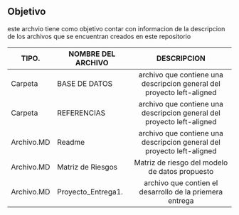 ## Objetivo  

este archvio tiene como objetivo contar con informacion de la descripcion de los archivos que se encuentran creados en este repositorio


|**TIPO**.   | **NOMBRE DEL ARCHIVO** |                                  **DESCRIPCION**                            |
|------------|------------------------|:---------------------------------------------------------------------------:|
|Carpeta     | BASE DE DATOS	        | archivo que contiene una descripcion general del proyecto left-aligned      |
|Carpeta     | REFERENCIAS  	        | archivo que contiene una descripcion general del proyecto left-aligned      |
|Archivo.MD  | Readme                 | archivo que contiene una descripcion general del proyecto left-aligned      |
|Archivo.MD  | Matriz de Riesgos      | Matriz de riesgo del modelo de datos propuesto                              |                                             
|Archivo.MD  | Proyecto_Entrega1.     | archivo que contien el desarrollo de la priemera entrega                    |                                                             




